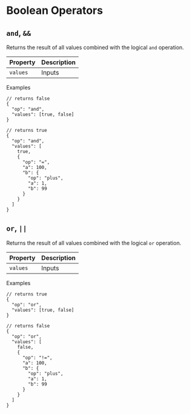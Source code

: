 # Boolean Operators

## `and`, `&&`

Returns the result of all values combined with the logical `and` operation.

| Property | Description |
| -------- | ----------- |
| `values` | Inputs      |

Examples

```jsonc
// returns false
{
  "op": "and",
  "values": [true, false]
}
```

```jsonc
// returns true
{
  "op": "and",
  "values": [
    true,
    {
      "op": "=",
      "a": 100,
      "b": {
        "op": "plus",
        "a": 1,
        "b": 99
      }
    }
  ]
}
```

## `or`, `||`

Returns the result of all values combined with the logical `or` operation.

| Property | Description |
| -------- | ----------- |
| `values` | Inputs      |

Examples

```jsonc
// returns true
{
  "op": "or",
  "values": [true, false]
}
```

```jsonc
// returns false
{
  "op": "or",
  "values": [
    false,
    {
      "op": "!=",
      "a": 100,
      "b": {
        "op": "plus",
        "a": 1,
        "b": 99
      }
    }
  ]
}
```
